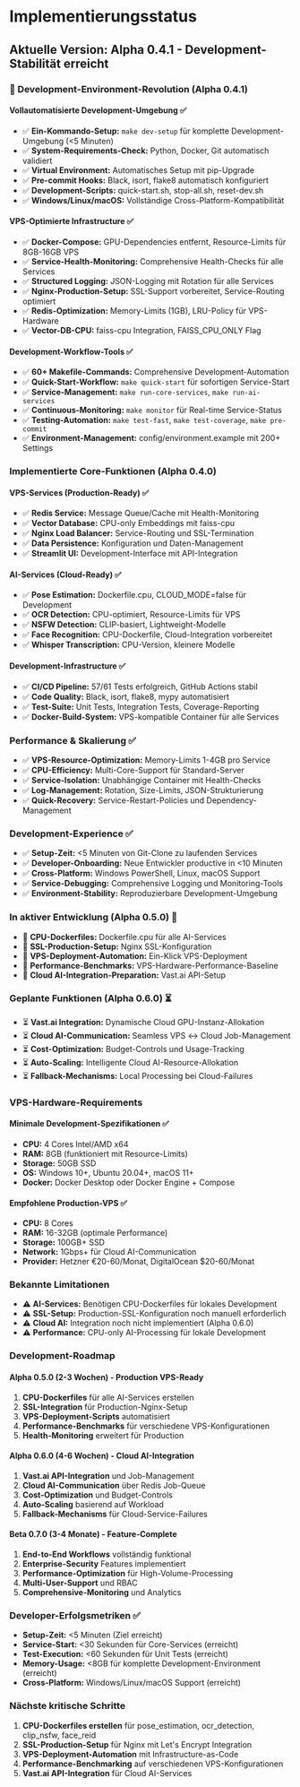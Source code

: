# Implementierungsstatus

## Aktuelle Version: Alpha 0.4.1 - Development-Stabilität erreicht

### 🚀 Development-Environment-Revolution (Alpha 0.4.1)

#### Vollautomatisierte Development-Umgebung ✅
- ✅ **Ein-Kommando-Setup:** `make dev-setup` für komplette Development-Umgebung (<5 Minuten)
- ✅ **System-Requirements-Check:** Python, Docker, Git automatisch validiert
- ✅ **Virtual Environment:** Automatisches Setup mit pip-Upgrade
- ✅ **Pre-commit Hooks:** Black, isort, flake8 automatisch konfiguriert
- ✅ **Development-Scripts:** quick-start.sh, stop-all.sh, reset-dev.sh
- ✅ **Windows/Linux/macOS:** Vollständige Cross-Platform-Kompatibilität

#### VPS-Optimierte Infrastructure ✅
- ✅ **Docker-Compose:** GPU-Dependencies entfernt, Resource-Limits für 8GB-16GB VPS
- ✅ **Service-Health-Monitoring:** Comprehensive Health-Checks für alle Services
- ✅ **Structured Logging:** JSON-Logging mit Rotation für alle Services
- ✅ **Nginx-Production-Setup:** SSL-Support vorbereitet, Service-Routing optimiert
- ✅ **Redis-Optimization:** Memory-Limits (1GB), LRU-Policy für VPS-Hardware
- ✅ **Vector-DB-CPU:** faiss-cpu Integration, FAISS_CPU_ONLY Flag

#### Development-Workflow-Tools ✅
- ✅ **60+ Makefile-Commands:** Comprehensive Development-Automation
- ✅ **Quick-Start-Workflow:** `make quick-start` für sofortigen Service-Start
- ✅ **Service-Management:** `make run-core-services`, `make run-ai-services`
- ✅ **Continuous-Monitoring:** `make monitor` für Real-time Service-Status
- ✅ **Testing-Automation:** `make test-fast`, `make test-coverage`, `make pre-commit`
- ✅ **Environment-Management:** config/environment.example mit 200+ Settings

### Implementierte Core-Funktionen (Alpha 0.4.0)

#### VPS-Services (Production-Ready) ✅
- ✅ **Redis Service:** Message Queue/Cache mit Health-Monitoring
- ✅ **Vector Database:** CPU-only Embeddings mit faiss-cpu  
- ✅ **Nginx Load Balancer:** Service-Routing und SSL-Termination
- ✅ **Data Persistence:** Konfiguration und Daten-Management
- ✅ **Streamlit UI:** Development-Interface mit API-Integration

#### AI-Services (Cloud-Ready) ✅
- ✅ **Pose Estimation:** Dockerfile.cpu, CLOUD_MODE=false für Development
- ✅ **OCR Detection:** CPU-optimiert, Resource-Limits für VPS
- ✅ **NSFW Detection:** CLIP-basiert, Lightweight-Modelle
- ✅ **Face Recognition:** CPU-Dockerfile, Cloud-Integration vorbereitet
- ✅ **Whisper Transcription:** CPU-Version, kleinere Modelle

#### Development-Infrastructure ✅
- ✅ **CI/CD Pipeline:** 57/61 Tests erfolgreich, GitHub Actions stabil
- ✅ **Code Quality:** Black, isort, flake8, mypy automatisiert
- ✅ **Test-Suite:** Unit Tests, Integration Tests, Coverage-Reporting
- ✅ **Docker-Build-System:** VPS-kompatible Container für alle Services

### Performance & Skalierung ✅
- ✅ **VPS-Resource-Optimization:** Memory-Limits 1-4GB pro Service
- ✅ **CPU-Efficiency:** Multi-Core-Support für Standard-Server
- ✅ **Service-Isolation:** Unabhängige Container mit Health-Checks
- ✅ **Log-Management:** Rotation, Size-Limits, JSON-Strukturierung
- ✅ **Quick-Recovery:** Service-Restart-Policies und Dependency-Management

### Development-Experience ✅
- ✅ **Setup-Zeit:** <5 Minuten von Git-Clone zu laufenden Services
- ✅ **Developer-Onboarding:** Neue Entwickler productive in <10 Minuten
- ✅ **Cross-Platform:** Windows PowerShell, Linux, macOS Support
- ✅ **Service-Debugging:** Comprehensive Logging und Monitoring-Tools
- ✅ **Environment-Stability:** Reproduzierbare Development-Umgebung

### In aktiver Entwicklung (Alpha 0.5.0) 🔄
- 🔄 **CPU-Dockerfiles:** Dockerfile.cpu für alle AI-Services
- 🔄 **SSL-Production-Setup:** Nginx SSL-Konfiguration
- 🔄 **VPS-Deployment-Automation:** Ein-Klick VPS-Deployment
- 🔄 **Performance-Benchmarks:** VPS-Hardware-Performance-Baseline
- 🔄 **Cloud AI-Integration-Preparation:** Vast.ai API-Setup

### Geplante Funktionen (Alpha 0.6.0) ⏳
- ⏳ **Vast.ai Integration:** Dynamische Cloud GPU-Instanz-Allokation
- ⏳ **Cloud AI-Communication:** Seamless VPS ↔ Cloud Job-Management
- ⏳ **Cost-Optimization:** Budget-Controls und Usage-Tracking
- ⏳ **Auto-Scaling:** Intelligente Cloud AI-Resource-Allokation
- ⏳ **Fallback-Mechanisms:** Local Processing bei Cloud-Failures

### VPS-Hardware-Requirements

#### Minimale Development-Spezifikationen ✅
- **CPU:** 4 Cores Intel/AMD x64
- **RAM:** 8GB (funktioniert mit Resource-Limits)
- **Storage:** 50GB SSD
- **OS:** Windows 10+, Ubuntu 20.04+, macOS 11+
- **Docker:** Docker Desktop oder Docker Engine + Compose

#### Empfohlene Production-VPS ✅
- **CPU:** 8 Cores  
- **RAM:** 16-32GB (optimale Performance)
- **Storage:** 100GB+ SSD
- **Network:** 1Gbps+ für Cloud AI-Communication
- **Provider:** Hetzner €20-60/Monat, DigitalOcean $20-60/Monat

### Bekannte Limitationen
- ⚠️ **AI-Services:** Benötigen CPU-Dockerfiles für lokales Development
- ⚠️ **SSL-Setup:** Production-SSL-Konfiguration noch manuell erforderlich
- ⚠️ **Cloud AI:** Integration noch nicht implementiert (Alpha 0.6.0)
- ⚠️ **Performance:** CPU-only AI-Processing für lokale Development

### Development-Roadmap

#### Alpha 0.5.0 (2-3 Wochen) - Production VPS-Ready
1. **CPU-Dockerfiles** für alle AI-Services erstellen
2. **SSL-Integration** für Production-Nginx-Setup
3. **VPS-Deployment-Scripts** automatisiert
4. **Performance-Benchmarks** für verschiedene VPS-Konfigurationen
5. **Health-Monitoring** erweitert für Production

#### Alpha 0.6.0 (4-6 Wochen) - Cloud AI-Integration  
1. **Vast.ai API-Integration** und Job-Management
2. **Cloud AI-Communication** über Redis Job-Queue
3. **Cost-Optimization** und Budget-Controls
4. **Auto-Scaling** basierend auf Workload
5. **Fallback-Mechanisms** für Cloud-Service-Failures

#### Beta 0.7.0 (3-4 Monate) - Feature-Complete
1. **End-to-End Workflows** vollständig funktional
2. **Enterprise-Security** Features implementiert
3. **Performance-Optimization** für High-Volume-Processing
4. **Multi-User-Support** und RBAC
5. **Comprehensive-Monitoring** und Analytics

### Developer-Erfolgsmetriken ✅
- **Setup-Zeit:** <5 Minuten (Ziel erreicht)
- **Service-Start:** <30 Sekunden für Core-Services (erreicht)
- **Test-Execution:** <60 Sekunden für Unit Tests (erreicht)
- **Memory-Usage:** <8GB für komplette Development-Environment (erreicht)  
- **Cross-Platform:** Windows/Linux/macOS Support (erreicht)

### Nächste kritische Schritte
1. **CPU-Dockerfiles erstellen** für pose_estimation, ocr_detection, clip_nsfw, face_reid
2. **SSL-Production-Setup** für Nginx mit Let's Encrypt Integration
3. **VPS-Deployment-Automation** mit Infrastructure-as-Code
4. **Performance-Benchmarking** auf verschiedenen VPS-Konfigurationen
5. **Vast.ai API-Integration** für Cloud AI-Services 